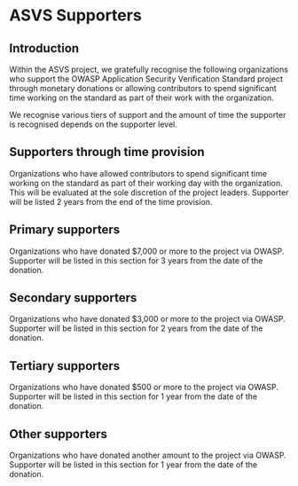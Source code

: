 # ASVS Supporters

## Introduction

Within the ASVS project, we gratefully recognise the following organizations who support the OWASP Application Security Verification Standard project through monetary donations or allowing contributors to spend significant time working on the standard as part of their work with the organization.

We recognise various tiers of support and the amount of time the supporter is recognised depends on the supporter level.

## Supporters through time provision

Organizations who have allowed contributors to spend significant time working on the standard as part of their working day with the organization. This will be evaluated at the sole discretion of the project leaders. Supporter will be listed 2 years from the end of the time provision.

## Primary supporters

Organizations who have donated $7,000 or more to the project via OWASP. Supporter will be listed in this section for 3 years from the date of the donation.

## Secondary supporters

Organizations who have donated $3,000 or more to the project via OWASP. Supporter will be listed in this section for 2 years from the date of the donation.

## Tertiary supporters

Organizations who have donated $500 or more to the project via OWASP. Supporter will be listed in this section for 1 year from the date of the donation.

## Other supporters 

Organizations who have donated another amount to the project via OWASP. Supporter will be listed in this section for 1 year from the date of the donation.
